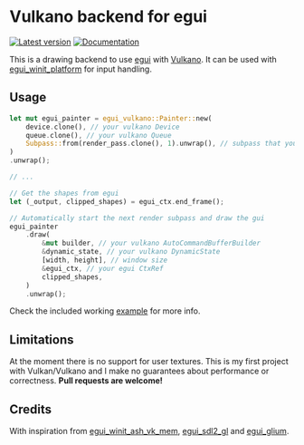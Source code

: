 # Vulkano backend for egui

[![Latest version](https://img.shields.io/crates/v/egui_vulkano.svg)](https://crates.io/crates/egui_vulkano)
[![Documentation](https://docs.rs/egui_vulkano/badge.svg)](https://docs.rs/egui_vulkano)

This is a drawing backend to use [egui](https://github.com/emilk/egui) with [Vulkano](https://github.com/vulkano-rs/vulkano).
It can be used with [egui_winit_platform](https://github.com/hasenbanck/egui_winit_platform) for input handling.

## Usage

```rust
let mut egui_painter = egui_vulkano::Painter::new(
    device.clone(), // your vulkano Device
    queue.clone(), // your vulkano Queue
    Subpass::from(render_pass.clone(), 1).unwrap(), // subpass that you set up to render the gui
)
.unwrap();

// ...

// Get the shapes from egui
let (_output, clipped_shapes) = egui_ctx.end_frame();

// Automatically start the next render subpass and draw the gui
egui_painter
    .draw(
        &mut builder, // your vulkano AutoCommandBufferBuilder
        &dynamic_state, // your vulkano DynamicState
        [width, height], // window size
        &egui_ctx, // your egui CtxRef
        clipped_shapes,
    )
    .unwrap();
```

Check the included working [example](examples/example.rs) for more info.

## Limitations

At the moment there is no support for user textures. This is my first project with Vulkan/Vulkano
and I make no guarantees about performance or correctness. **Pull requests are welcome!**

## Credits
With inspiration from
[egui_winit_ash_vk_mem](https://github.com/MatchaChoco010/egui_winit_ash_vk_mem),
[egui_sdl2_gl](https://github.com/ArjunNair/egui_sdl2_gl) and
[egui_glium](https://github.com/emilk/egui/tree/master/egui_glium).
